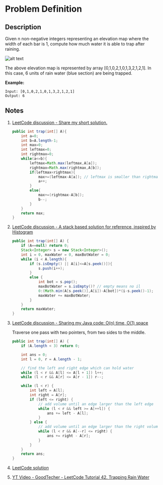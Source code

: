 # Problem Definition

## Description

Given n non-negative integers representing an elevation map where the width of each bar is 1, compute how much water it is able to trap after raining.

![alt text](https://assets.leetcode.com/uploads/2018/10/22/rainwatertrap.png)

The above elevation map is represented by array [0,1,0,2,1,0,1,3,2,1,2,1]. In this case, 6 units of rain water (blue section) are being trapped.

**Example:**

```plaintext
Input: [0,1,0,2,1,0,1,3,2,1,2,1]
Output: 6
```

## Notes

1. [LeetCode discussion - Share my short solution.](https://leetcode.com/explore/interview/card/google/59/array-and-strings/341/discuss/17391/Share-my-short-solution.)

    ```java
    public int trap(int[] A){
        int a=0;
        int b=A.length-1;
        int max=0;
        int leftmax=0;
        int rightmax=0;
        while(a<=b){
            leftmax=Math.max(leftmax,A[a]);
            rightmax=Math.max(rightmax,A[b]);
            if(leftmax<rightmax){
                max+=(leftmax-A[a]); // leftmax is smaller than rightmax, so the (leftmax-A[a]) water can be stored
                a++;
            }
            else{
                max+=(rightmax-A[b]);
                b--;
            }
        }
        return max;
    }
    ```

1. [LeetCode discussion - A stack based solution for reference, inspired by Histogram](https://leetcode.com/explore/interview/card/google/59/array-and-strings/341/discuss/17414/A-stack-based-solution-for-reference-inspired-by-Histogram)

    ```java
    public int trap(int[] A) {
        if (A==null) return 0;
        Stack<Integer> s = new Stack<Integer>();
        int i = 0, maxWater = 0, maxBotWater = 0;
        while (i < A.length){
            if (s.isEmpty() || A[i]<=A[s.peek()]){
                s.push(i++);
            }
            else {
                int bot = s.pop();
                maxBotWater = s.isEmpty()? // empty means no il
                0:(Math.min(A[s.peek()],A[i])-A[bot])*(i-s.peek()-1);
                maxWater += maxBotWater;
            }
        }
        return maxWater;
    }
    ```

1. [LeetCode discussion - Sharing my Java code: O(n) time, O(1) space](https://leetcode.com/explore/interview/card/google/59/array-and-strings/341/discuss/17386/Sharing-my-Java-code:-O(n)-time-O(1)-space)

    Traverse one pass with two pointers, from two sides to the middle.

    ```java
    public int trap(int[] A) {
        if (A.length < 3) return 0;

        int ans = 0;
        int l = 0, r = A.length - 1;

        // find the left and right edge which can hold water
        while (l < r && A[l] <= A[l + 1]) l++;
        while (l < r && A[r] <= A[r - 1]) r--;

        while (l < r) {
            int left = A[l];
            int right = A[r];
            if (left <= right) {
                // add volume until an edge larger than the left edge
                while (l < r && left >= A[++l]) {
                    ans += left - A[l];
                }
            } else {
                // add volume until an edge larger than the right volume
                while (l < r && A[--r] <= right) {
                    ans += right - A[r];
                }
            }
        }
        return ans;
    }
    ```

1. [LeetCode solution](https://leetcode.com/problems/trapping-rain-water/solution/)
1. [YT Video - GoodTecher - LeetCode Tutorial 42. Trapping Rain Water](https://www.youtube.com/watch?v=wz00uI9mDXA)